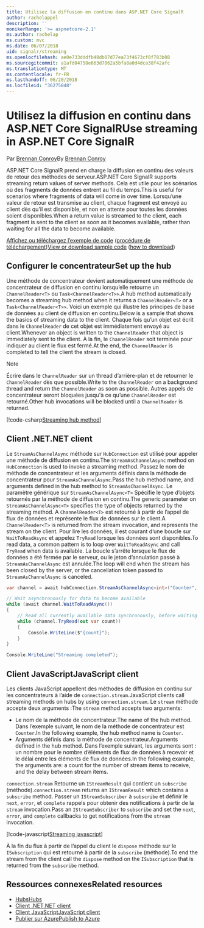 ```yaml
---
title: Utilisez la diffusion en continu dans ASP.NET Core SignalR
author: rachelappel
description: ''
monikerRange: '>= aspnetcore-2.1'
ms.author: rachelap
ms.custom: mvc
ms.date: 06/07/2018
uid: signalr/streaming
ms.openlocfilehash: ae0e733dddfb48db07d77ea73f4673cf8f783b88
ms.sourcegitcommit: a1afd04758e663d7062a5bfa8a0d4dca38f42afc
ms.translationtype: MT
ms.contentlocale: fr-FR
ms.lasthandoff: 06/20/2018
ms.locfileid: "36275848"
---
```

# <a name="use-streaming-in-aspnet-core-signalr"></a><span data-ttu-id="13736-102">Utilisez la diffusion en continu dans ASP.NET Core SignalR</span><span class="sxs-lookup"><span data-stu-id="13736-102">Use streaming in ASP.NET Core SignalR</span></span>

<span data-ttu-id="13736-103">Par [Brennan Conroy](https://github.com/BrennanConroy)</span><span class="sxs-lookup"><span data-stu-id="13736-103">By [Brennan Conroy](https://github.com/BrennanConroy)</span></span>

<span data-ttu-id="13736-104">ASP.NET Core SignalR prend en charge la diffusion en continu des valeurs de retour des méthodes de serveur.</span><span class="sxs-lookup"><span data-stu-id="13736-104">ASP.NET Core SignalR supports streaming return values of server methods.</span></span> <span data-ttu-id="13736-105">Cela est utile pour les scénarios où des fragments de données entrent au fil du temps.</span><span class="sxs-lookup"><span data-stu-id="13736-105">This is useful for scenarios where fragments of data will come in over time.</span></span> <span data-ttu-id="13736-106">Lorsqu’une valeur de retour est transmise au client, chaque fragment est envoyé au client dès qu’il est disponible, et non en attente pour toutes les données soient disponibles.</span><span class="sxs-lookup"><span data-stu-id="13736-106">When a return value is streamed to the client, each fragment is sent to the client as soon as it becomes available, rather than waiting for all the data to become available.</span></span>

<span data-ttu-id="13736-107">[Affichez ou téléchargez l’exemple de code](https://github.com/aspnet/Docs/tree/live/aspnetcore/signalr/streaming/sample) ([procédure de téléchargement](xref:tutorials/index#how-to-download-a-sample))</span><span class="sxs-lookup"><span data-stu-id="13736-107">[View or download sample code](https://github.com/aspnet/Docs/tree/live/aspnetcore/signalr/streaming/sample) ([how to download](xref:tutorials/index#how-to-download-a-sample))</span></span>

## <a name="set-up-the-hub"></a><span data-ttu-id="13736-108">Configurer le concentrateur</span><span class="sxs-lookup"><span data-stu-id="13736-108">Set up the hub</span></span>

<span data-ttu-id="13736-109">Une méthode de concentrateur devient automatiquement une méthode de concentrateur de diffusion en continu lorsqu’elle retourne un `ChannelReader<T>` ou `Task<ChannelReader<T>>`.</span><span class="sxs-lookup"><span data-stu-id="13736-109">A hub method automatically becomes a streaming hub method when it returns a `ChannelReader<T>` or a `Task<ChannelReader<T>>`.</span></span> <span data-ttu-id="13736-110">Voici un exemple qui illustre les principes de base de données au client de diffusion en continu.</span><span class="sxs-lookup"><span data-stu-id="13736-110">Below is a sample that shows the basics of streaming data to the client.</span></span> <span data-ttu-id="13736-111">Chaque fois qu’un objet est écrit dans le `ChannelReader` de cet objet est immédiatement envoyé au client.</span><span class="sxs-lookup"><span data-stu-id="13736-111">Whenever an object is written to the `ChannelReader` that object is immediately sent to the client.</span></span> <span data-ttu-id="13736-112">À la fin, le `ChannelReader` soit terminée pour indiquer au client le flux est fermé.</span><span class="sxs-lookup"><span data-stu-id="13736-112">At the end, the `ChannelReader` is completed to tell the client the stream is closed.</span></span>

> [!NOTE]
> <span data-ttu-id="13736-113">Écrire dans le `ChannelReader` sur un thread d’arrière-plan et de retourner le `ChannelReader` dès que possible.</span><span class="sxs-lookup"><span data-stu-id="13736-113">Write to the `ChannelReader` on a background thread and return the `ChannelReader` as soon as possible.</span></span> <span data-ttu-id="13736-114">Autres appels de concentrateur seront bloquées jusqu'à ce qu’une `ChannelReader` est retourné.</span><span class="sxs-lookup"><span data-stu-id="13736-114">Other hub invocations will be blocked until a `ChannelReader` is returned.</span></span>

[!code-csharp[Streaming hub method](streaming/sample/hubs/streamhub.cs?range=10-34)]

## <a name="net-client"></a><span data-ttu-id="13736-115">Client .NET</span><span class="sxs-lookup"><span data-stu-id="13736-115">.NET client</span></span>

<span data-ttu-id="13736-116">Le `StreamAsChannelAsync` méthode sur `HubConnection` est utilisé pour appeler une méthode de diffusion en continu.</span><span class="sxs-lookup"><span data-stu-id="13736-116">The `StreamAsChannelAsync` method on `HubConnection` is used to invoke a streaming method.</span></span> <span data-ttu-id="13736-117">Passez le nom de méthode de concentrateur et les arguments définis dans la méthode de concentrateur pour `StreamAsChannelAsync`.</span><span class="sxs-lookup"><span data-stu-id="13736-117">Pass the hub method name, and arguments defined in the hub method to `StreamAsChannelAsync`.</span></span> <span data-ttu-id="13736-118">Le paramètre générique sur `StreamAsChannelAsync<T>` Spécifie le type d’objets retournés par la méthode de diffusion en continu.</span><span class="sxs-lookup"><span data-stu-id="13736-118">The generic parameter on `StreamAsChannelAsync<T>` specifies the type of objects returned by the streaming method.</span></span> <span data-ttu-id="13736-119">A `ChannelReader<T>` est retourné à partir de l’appel de flux de données et représente le flux de données sur le client.</span><span class="sxs-lookup"><span data-stu-id="13736-119">A `ChannelReader<T>` is returned from the stream invocation, and represents the stream on the client.</span></span> <span data-ttu-id="13736-120">Pour lire les données, il est courant d’une boucle sur `WaitToReadAsync` et appelez `TryRead` lorsque les données sont disponibles.</span><span class="sxs-lookup"><span data-stu-id="13736-120">To read data, a common pattern is to loop over `WaitToReadAsync` and call `TryRead` when data is available.</span></span> <span data-ttu-id="13736-121">La boucle s’arrête lorsque le flux de données a été fermée par le serveur, ou le jeton d’annulation passé à `StreamAsChannelAsync` est annulée.</span><span class="sxs-lookup"><span data-stu-id="13736-121">The loop will end when the stream has been closed by the server, or the cancellation token passed to `StreamAsChannelAsync` is canceled.</span></span>

```csharp
var channel = await hubConnection.StreamAsChannelAsync<int>("Counter", 10, 500, CancellationToken.None);

// Wait asynchronously for data to become available
while (await channel.WaitToReadAsync())
{
    // Read all currently available data synchronously, before waiting for more data
    while (channel.TryRead(out var count))
    {
        Console.WriteLine($"{count}");
    }
}

Console.WriteLine("Streaming completed");
```

## <a name="javascript-client"></a><span data-ttu-id="13736-122">Client JavaScript</span><span class="sxs-lookup"><span data-stu-id="13736-122">JavaScript client</span></span>

<span data-ttu-id="13736-123">Les clients JavaScript appellent des méthodes de diffusion en continu sur les concentrateurs à l’aide de `connection.stream`.</span><span class="sxs-lookup"><span data-stu-id="13736-123">JavaScript clients call streaming methods on hubs by using `connection.stream`.</span></span> <span data-ttu-id="13736-124">Le `stream` méthode accepte deux arguments :</span><span class="sxs-lookup"><span data-stu-id="13736-124">The `stream` method accepts two arguments:</span></span>

* <span data-ttu-id="13736-125">Le nom de la méthode de concentrateur.</span><span class="sxs-lookup"><span data-stu-id="13736-125">The name of the hub method.</span></span> <span data-ttu-id="13736-126">Dans l’exemple suivant, le nom de la méthode de concentrateur est `Counter`.</span><span class="sxs-lookup"><span data-stu-id="13736-126">In the following example, the hub method name is `Counter`.</span></span>
* <span data-ttu-id="13736-127">Arguments définis dans la méthode de concentrateur.</span><span class="sxs-lookup"><span data-stu-id="13736-127">Arguments defined in the hub method.</span></span> <span data-ttu-id="13736-128">Dans l’exemple suivant, les arguments sont : un nombre pour le nombre d’éléments de flux de données à recevoir et le délai entre les éléments de flux de données.</span><span class="sxs-lookup"><span data-stu-id="13736-128">In the following example, the arguments are: a count for the number of stream items to receive, and the delay between stream items.</span></span>

<span data-ttu-id="13736-129">`connection.stream` Retourne un `IStreamResult` qui contient un `subscribe` (méthode).</span><span class="sxs-lookup"><span data-stu-id="13736-129">`connection.stream` returns an `IStreamResult` which contains a `subscribe` method.</span></span> <span data-ttu-id="13736-130">Passer un `IStreamSubscriber` à `subscribe` et définir le `next`, `error`, et `complete` rappels pour obtenir des notifications à partir de la `stream` invocation.</span><span class="sxs-lookup"><span data-stu-id="13736-130">Pass an `IStreamSubscriber` to `subscribe` and set the `next`, `error`, and `complete` callbacks to get notifications from the `stream` invocation.</span></span>

[!code-javascript[Streaming javascript](streaming/sample/wwwroot/js/stream.js?range=19-36)]

<span data-ttu-id="13736-131">À la fin du flux à partir de l’appel du client le `dispose` méthode sur le `ISubscription` qui est retourné à partir de la `subscribe` (méthode).</span><span class="sxs-lookup"><span data-stu-id="13736-131">To end the stream from the client call the `dispose` method on the `ISubscription` that is returned from the `subscribe` method.</span></span>

## <a name="related-resources"></a><span data-ttu-id="13736-132">Ressources connexes</span><span class="sxs-lookup"><span data-stu-id="13736-132">Related resources</span></span>

* [<span data-ttu-id="13736-133">Hubs</span><span class="sxs-lookup"><span data-stu-id="13736-133">Hubs</span></span>](xref:signalr/hubs)
* [<span data-ttu-id="13736-134">Client .NET</span><span class="sxs-lookup"><span data-stu-id="13736-134">.NET client</span></span>](xref:signalr/dotnet-client)
* [<span data-ttu-id="13736-135">Client JavaScript</span><span class="sxs-lookup"><span data-stu-id="13736-135">JavaScript client</span></span>](xref:signalr/javascript-client)
* [<span data-ttu-id="13736-136">Publier sur Azure</span><span class="sxs-lookup"><span data-stu-id="13736-136">Publish to Azure</span></span>](xref:signalr/publish-to-azure-web-app)